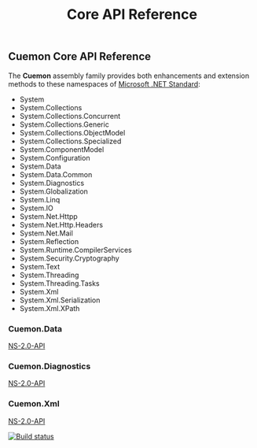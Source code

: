 ﻿---
uid: dotnet-md
title: Core API Reference
---
## Cuemon Core API Reference

The **Cuemon** assembly family provides both enhancements and extension methods to these namespaces of [Microsoft .NET Standard](https://docs.microsoft.com/en-us/dotnet/api/?view=netstandard-2.0):

+ System
+ System.Collections
+ System.Collections.Concurrent
+ System.Collections.Generic
+ System.Collections.ObjectModel
+ System.Collections.Specialized
+ System.ComponentModel
+ System.Configuration
+ System.Data
+ System.Data.Common
+ System.Diagnostics
+ System.Globalization
+ System.Linq
+ System.IO
+ System.Net.Httpp
+ System.Net.Http.Headers
+ System.Net.Mail
+ System.Reflection
+ System.Runtime.CompilerServices
+ System.Security.Cryptography
+ System.Text
+ System.Threading
+ System.Threading.Tasks
+ System.Xml
+ System.Xml.Serialization
+ System.Xml.XPath

### Cuemon.Data
[NS-2.0-API](/api/cuemon/data/index.html)

### Cuemon.Diagnostics
[NS-2.0-API](/api/cuemon/diagnostics/index.html)

### Cuemon.Xml
[NS-2.0-API](/api/core/netstandard2.0/Cuemon.Xml.html)

[![Build status](https://gimlichael.visualstudio.com/CuemonCore/_apis/build/status/CuemonCore%20-%20Development%20-%20CI)](https://gimlichael.visualstudio.com/CuemonCore/_build/latest?definitionId=1)